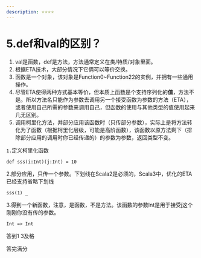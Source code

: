 ```yaml
---
description: ⭐️⭐️⭐️⭐️
---
```


# 5.def和val的区别？

1. val是函数，def是方法，方法通常定义在类/特质/对象里面。
2. 根据ETA技术，大部分情况下它俩可以等价交换。
3. 函数是一个对象，该对象是Function0\~Function22的实例，并拥有一些通用操作。
4. 尽管ETA使得两种方式基本等价，但本质上函数是个支持序列化的**值**，方法不是。所以方法名只能作为参数去调用另一个接受函数为参数的方法（ETA），或者使用自己所需的参数来调用自己，但函数的使用与其他类型的值使用起来几无区别。
5. 调用柯里化方法，并部分应用该函数时（只传部分参数），实际上是将方法转化为了函数（根据柯里化层级，可能是高阶函数），该函数以原方法剩下（排除部分应用的调用时你已经传递的）的参数为参数，返回类型不变。

`1.`定义柯里化函数

`def sss(i:Int)(j:Int) = 10`&#x20;

2.部分应用，只传一个参数。下划线在Scala2是必须的，Scala3中，优化的ETA已经支持省略下划线

`sss(1) _` &#x20;

3.得到一个新函数，注意，是函数，不是方法。该函数的参数Int是用于接受j这个刚刚你没有传的参数。

`Int => Int`



答到1 3及格

答完满分
